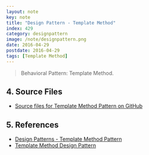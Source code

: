 ```yaml
---
layout: note
key: note
title: "Design Pattern - Template Method"
index: 429
category: designpattern
image: /note/designpattern.png
date: 2016-04-29
postdate: 2016-04-29
tags: [Template Method]
---
```


> Behavioral Pattern: Template Method.

## 4. Source Files
* [Source files for Template Method Pattern on GitHub](https://github.com/jojozhuang/design-patterns-java/tree/master/design-pattern-templatemethod)

## 5. References
* [Design Patterns - Template Method Pattern](https://www.tutorialspoint.com/design_pattern/template_pattern.htm)
* [Template Method Design Pattern](https://www.geeksforgeeks.org/template-method-design-pattern/)
